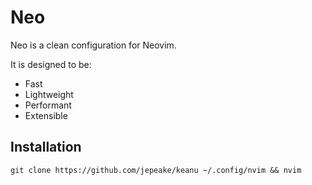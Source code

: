 # Neo

Neo is a clean configuration for Neovim.

It is designed to be:
- Fast
- Lightweight
- Performant
- Extensible

## Installation

```
git clone https://github.com/jepeake/keanu ~/.config/nvim && nvim
```
